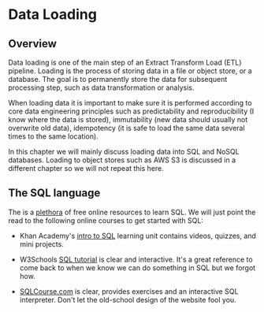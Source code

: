 # Data Loading

## Overview

Data loading is one of the main step of an Extract Transform Load (ETL)
pipeline. Loading is the process of storing data in a file or object store, or
a database. The goal is to permanently store the data for subsequent processing
step, such as data transformation or analysis.

When loading data it is important to make sure it is performed according to
core data engineering principles such as predictability and reproducibility
(I know where the data is stored), immutability (new data should usually not
overwrite old data), idempotency (it is safe to load the same data several
times to the same location).

In this chapter we will mainly discuss loading data into SQL and NoSQL
databases. Loading to object stores such as AWS S3 is discussed in a different
chapter so we will not repeat this here.

## The SQL language

The is a [plethora](https://skillcrush.com/blog/learn-sql-online/) of free
online resources to learn SQL. We will just point the read to the following
online courses to get started with SQL:

* Khan Academy's [intro to
  SQL](https://www.khanacademy.org/computing/computer-programming/sql) learning
  unit contains videos, quizzes, and mini projects.

* W3Schools [SQL tutorial](https://www.w3schools.com/sql/) is clear and
  interactive. It's a great reference to come back to when we know we can do
  something in SQL but we forgot how.

* [SQLCourse.com](https://www.sqlcourse.com) is clear, provides exercises and
  an interactive SQL interpreter. Don't let the old-school design of the
  website fool you.
